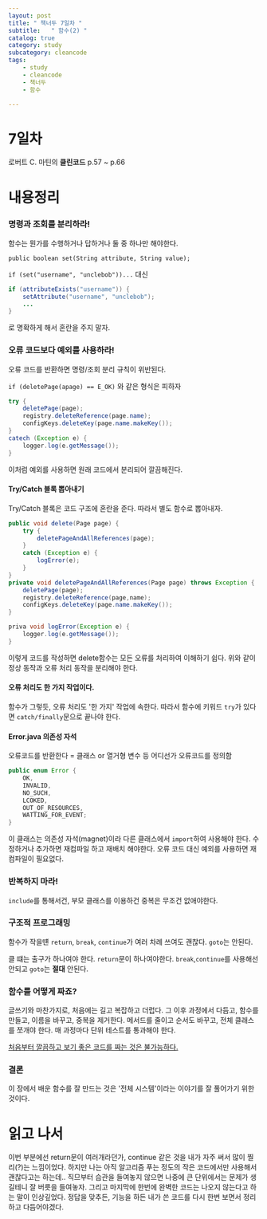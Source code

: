 ```yaml
---
layout: post
title: " 책너두 7일차 "
subtitle:   " 함수(2) "
catalog: true
category: study
subcategory: cleancode
tags:
    - study
    - cleancode
    - 책너두
    - 함수

---
```


# 7일차

로버트 C. 마틴의 **클린코드** p.57 ~ p.66

# 내용정리

### 명령과 조회를 분리하라!

함수는 뭔가를 수행하거나 답하거나 둘 중 하나만 해야한다.

`public boolean set(String attribute, String value);`

`if (set("username", "unclebob"))...` 대신

```java
if (attributeExists("username")) {
    setAttribute("username", "unclebob");
    ...
}
```

로 명확하게 해서 혼란을 주지 말자.



### 오류 코드보다 예외를 사용하라!

오류 코드를 반환하면 명령/조회 분리 규칙이 위반된다.

`if (deletePage(apage) == E_OK)` 와 같은 형식은 피하자

```java
try {
    deletePage(page);
    registry.deleteReference(page.name);
    configKeys.deleteKey(page.name.makeKey());
}
catech (Exception e) {
    logger.log(e.getMessage());
}
```

이처럼 예외를 사용하면 원래 코드에서 분리되어 깔끔해진다.



#### Try/Catch 블록 뽑아내기

Try/Catch 블록은 코드 구조에 혼란을 준다. 따라서 별도 함수로 뽑아내자.

```java
public void delete(Page page) {
    try {
        deletePageAndAllReferences(page);
    }
    catch (Exception e) {
        logError(e);
    }
}
private void deletePageAndAllReferences(Page page) throws Exception {
    deletePage(page);
    registry.deleteReference(page,name);
    configKeys.deleteKey(page.name.makeKey());
}

priva void logError(Exception e) {
    logger.log(e.getMessage());
}
```

이렇게 코드를 작성하면 delete함수는 모든 오류를 처리하여 이해하기 쉽다. 위와 같이 정상 동작과 오류 처리 동작을 분리해야 한다.



#### 오류 처리도 한 가지 작업이다.

함수가 그렇듯, 오류 처리도 '한 가지' 작업에 속한다. 따라서 함수에 키워드 `try`가 있다면 `catch/finally`문으로 끝나야 한다.



#### Error.java 의존성 자석

오류코드를 반환한다 = 클래스 or 열거형 변수 등 어디선가 오류코드를 정의함

```java
public enum Error {
    OK,
    INVALID,
    NO_SUCH,
    LCOKED,
    OUT_OF_RESOURCES,
    WATTING_FOR_EVENT;
}
```

이 클래스는 의존성 자석(magnet)이라 다른 클래스에서 `import`하여 사용해야 한다. 수정하거나 추가하면 재컴파일 하고 재배치 해야한다. 오류 코드 대신 예외를 사용하면 재컴파일이 필요없다.

### 반복하지 마라!

`include`를 통해서건, 부모 클래스를 이용하건 중복은 무조건 없애야한다.

### 구조적 프로그래밍

함수가 작을떈 `return`, `break`, `continue`가 여러 차례 쓰여도 괜찮다. `goto`는 안된다.

클 떄는 출구가 하나여야 한다. `return`문이 하나여야한다. `break`,`continue`를 사용해선 안되고 `goto`는 **절대** 안된다. 

### 함수를 어떻게 짜죠?

글쓰기와 마찬가지로, 처음에는 길고 복잡하고 더럽다. 그 이후 과정에서 다듬고, 함수를 만들고, 이름을 바꾸고, 중복을 제거한다. 메서드를 줄이고 순서도 바꾸고, 전체 클래스를 쪼개야 한다. 매 과정마다 단위 테스트를 통과해야 한다. 

<u>처음부터 깔끔하고 보기 좋은 코드를 짜는 것은 불가능하다.</u>

### 결론

이 장에서 배운 함수를 잘 만드는 것은 '전체 시스템'이라는 이야기를 잘 풀어가기 위한 것이다. 



# 읽고 나서

이번 부분에선 return문이 여러개라던가, continue 같은 것을 내가 자주 써서 많이 찔리(?)는 느낌이었다. 하지만 나는 아직 알고리즘 푸는 정도의 작은 코드에서만 사용해서 괜찮다고는 하는데.. 직므부터 습관을 들여놓지 않으면 나중에 큰 단위에서는 문제가 생길테니 잘 버릇을 들여놓자. 그리고 마지막에 한번에 완벽한 코드는 나오지 않는다고 하는 말이 인상깊었다. 정답을 맞추든, 기능을 하든 내가 쓴 코드를 다시 한번 보면서 정리하고 다듬어야겠다.

